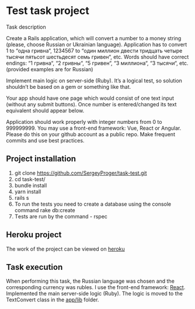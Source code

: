 # Test task project

Task description

Create a Rails application, which will convert a number to a money string (please, choose Russian or Ukrainian language). 
Application has to convert 1 to “одна гривна“, 1234567 to “один миллион двести тридцать четыре тысячи пятьсот шестьдесят семь гривен“, 
etc. Words should have correct endings: “1 гривна“, “2 гривны“, “5 гривен“, “3 миллиона“, “3 тысячи“, etc. (provided examples are for Russian)

Implement main logic on server-side (Ruby). It’s a logical test, so solution shouldn’t be based on a gem or something like that.

Your app should have one page which would consist of one text input (without any submit buttons).
 Once number is entered/changed its text equivalent should appear below.

Application should work properly with integer numbers from 0 to 999999999.
You may use a front-end framework: Vue, React or Angular.
Please do this on your github account as a public repo. Make frequent commits and use best practices. 

## Project installation
1) git clone https://github.com/SergeyProger/task-test.git
2) cd task-test/
3) bundle install
4) yarn install
5) rails s
6) To run the tests you need to create a database using the console command rake db:create
7) Тests are run by the command - rspec

## Heroku project
The work of the project can be viewed on [heroku](https://convert-ru.herokuapp.com)

## Task execution
 When performing this task, the Russian language was chosen and the corresponding currency was rubles.
I use the front-end framework: [React](https://github.com/reactjs/react-rails).
Implemented the main server-side logic (Ruby). The logic is moved to the TextConvert class in the [app/lib](https://github.com/SergeyProger/task-test/blob/master/app/lib/text_convert.rb) folder.
